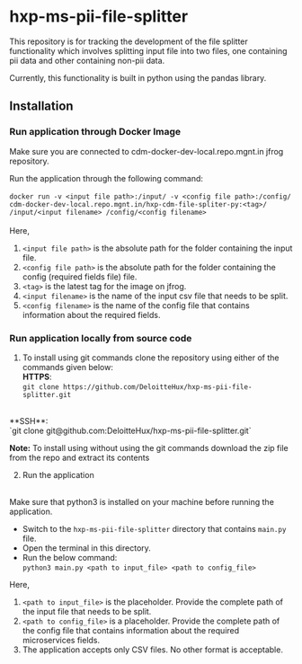# hxp-ms-pii-file-splitter

This repository is for tracking the development of the 
file splitter functionality which involves splitting input
file into two files, one containing pii data and other 
containing non-pii data.

Currently, this functionality is built in python using the 
pandas library.

## Installation

### Run application through Docker Image
Make sure you are connected to cdm-docker-dev-local.repo.mgnt.in jfrog 
repository.

Run the application through the following command:
<br><br>
`docker run -v <input file path>:/input/ -v <config file path>:/config/ cdm-docker-dev-local.repo.mgnt.in/hxp-cdm-file-spliter-py:<tag>/ /input/<input filename> /config/<config filename>`
<br><br>
Here,
1. `<input file path>` is the absolute path for the folder containing the input file.
2. `<config file path>` is the absolute path for the folder containing the config (required fields file) file.
3. `<tag>` is the latest tag for the image on jfrog.
4. `<input filename>` is the name of the input csv file that needs to be split.
5. `<config filename>` is the name of the config file that contains information about the required fields.

### Run application locally from source code
1. To install using git commands clone the repository using either of 
the commands given below:<br>
**HTTPS**:<br>
`git clone https://github.com/DeloitteHux/hxp-ms-pii-file-splitter.git`
<br>
**SSH**:<br>
`git clone git@github.com:DeloitteHux/hxp-ms-pii-file-splitter.git`

**Note:** To install using without using the git commands download the zip 
file from the repo and extract its contents


2. Run the application
<br>
Make sure that python3 is installed on your machine before running 
the application.

* Switch to the `hxp-ms-pii-file-splitter` directory that contains 
`main.py` file.
* Open the terminal in this directory.
* Run the below command:<br>
`python3 main.py <path to input_file> <path to config_file>`<br>
  
Here,
1. `<path to input_file>` is the placeholder. Provide the
  complete path of the input file that needs to be split.
2. `<path to config_file>` is a placeholder. Provide the 
  complete path of the config file that contains information
  about the required microservices fields.
3. The application accepts only CSV files. No other format 
   is acceptable.